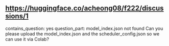 ## https://huggingface.co/acheong08/f222/discussions/1

contains_question: yes
question_part: model_index.json not found
Can you please upload the model_index.json and the scheduler_config.json so we can use it via Colab?